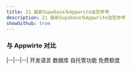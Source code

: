 ```yaml
---
title: 21 最新Supabase与Appwrite选型参考
description: 21 最新Supabase与Appwrite选型参考
showGithub: true 
---
```


### 与 Appwirte 对比

|--|--|--|
开发语言
数据库
自托管功能
免费额度